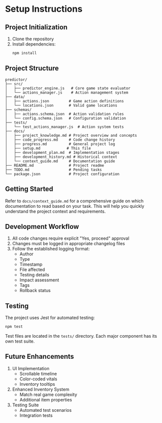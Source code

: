 # Setup Instructions

## Project Initialization

1. Clone the repository
2. Install dependencies:
   ```bash
   npm install
   ```

## Project Structure

```
predictor/
├── src/
│   ├── predictor_engine.js   # Core game state evaluator
│   └── actions_manager.js    # Action management system
├── data/
│   ├── actions.json         # Game action definitions
│   └── locations.json       # Valid game locations
├── schemas/
│   ├── actions.schema.json  # Action validation rules
│   └── config.schema.json   # Configuration validation
├── tests/
│   └── test_actions_manager.js  # Action system tests
├── docs/
│   ├── project_knowledge.md # Project overview and concepts
│   ├── code_progress.md     # Code change history
│   ├── progress.md          # General project log
│   ├── setup.md            # This file
│   ├── development_plan.md  # Implementation stages
│   ├── development_history.md # Historical context
│   └── context_guide.md     # Documentation guide
├── README.md                # Project readme
├── TODO.md                  # Pending tasks
└── package.json             # Project configuration
```

## Getting Started

Refer to `docs/context_guide.md` for a comprehensive guide on which documentation to read based on your task. This will help you quickly understand the project context and requirements.

## Development Workflow

1. All code changes require explicit "Yes, proceed" approval
2. Changes must be logged in appropriate changelog files
3. Follow the established logging format:
   - Author
   - Type
   - Timestamp
   - File affected
   - Testing details
   - Impact assessment
   - Tags
   - Rollback status

## Testing

The project uses Jest for automated testing:
```bash
npm test
```

Test files are located in the `tests/` directory. Each major component has its own test suite.

## Future Enhancements

1. UI Implementation
   - Scrollable timeline
   - Color-coded vitals
   - Inventory tooltips
2. Enhanced Inventory System
   - Match real game complexity
   - Additional item properties
3. Testing Suite
   - Automated test scenarios
   - Integration tests
